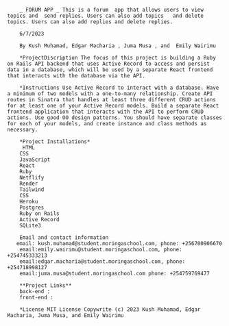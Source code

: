         _ FORUM APP _ This is a forum  app that allows users to view topics and  send replies. Users can also add topics   and delete topics. Users can also add replies and delete replies.

        6/7/2023

        By Kush Muhamad, Edgar Macharia , Juma Musa , and  Emily Wairimu

        *ProjectDiscription The focus of this project is building a Ruby on Rails API backend that uses Active Record to access and persist data in a database, which will be used by a separate React frontend that interacts with the database via the API.

        *Instructions Use Active Record to interact with a database. Have a minimum of two models with a one-to-many relationship. Create API routes in Sinatra that handles at least three different CRUD actions for at least one of your Active Record models. Build a separate React frontend application that interacts with the API to perform CRUD actions. Use good OO design patterns. You should have separate classes for each of your models, and create instance and class methods as necessary.

        *Project Installations*
         HTML
        CSS
        JavaScript
        React
        Ruby
        Netflify 
        Render
        Tailwind
        CSS
        Heroku
        Postgres
        Ruby on Rails
        Active Record
        SQLite3

        Email and contact information
       email: kush.muhamad@student.moringaschool.com, phone: +256700906670
        email:emily.wairimu@student.moringaschool.com, phone: +254745333213
        email:edgar.macharia@student.moringaschool.com, phone: +254718998127
        email:juma.musa@student.moringaschool.com phone: +254759769477

        **Project Links** 
        back-end : 
        front-end :

        *License MIT License Copywrite (c) 2023 Kush Muhamad, Edgar Macharia, Juma Musa, and Emily Wairimu
